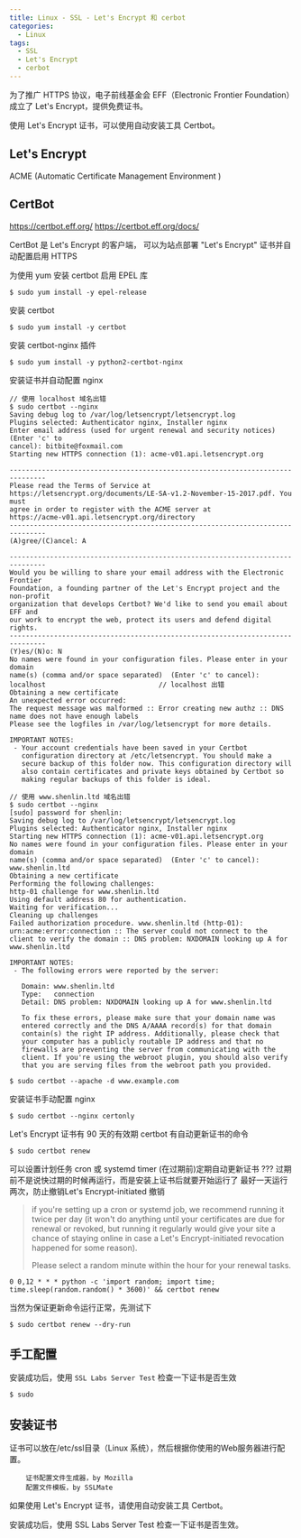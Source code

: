 ```yaml
---
title: Linux - SSL - Let's Encrypt 和 cerbot
categories:
  - Linux
tags:
  - SSL
  - Let's Encrypt
  - cerbot
---
```


为了推广 HTTPS 协议，电子前线基金会 EFF（Electronic Frontier Foundation）成立了 Let's Encrypt，提供免费证书。

使用 Let's Encrypt 证书，可以使用自动安装工具 Certbot。

<!--more-->

## Let's Encrypt

ACME (Automatic Certificate Management Environment )

## CertBot

https://certbot.eff.org/
https://certbot.eff.org/docs/

CertBot 是 Let's Encrypt 的客户端，
可以为站点部署 "Let's Encrypt" 证书并自动配置启用 HTTPS

为使用 yum 安装 certbot 启用 EPEL 库
```
$ sudo yum install -y epel-release
```

安装 certbot
```
$ sudo yum install -y certbot
```

安装 certbot-nginx 插件
```
$ sudo yum install -y python2-certbot-nginx
```

安装证书并自动配置 nginx
```
// 使用 localhost 域名出错
$ sudo certbot --nginx
Saving debug log to /var/log/letsencrypt/letsencrypt.log
Plugins selected: Authenticator nginx, Installer nginx
Enter email address (used for urgent renewal and security notices) (Enter 'c' to
cancel): bitbite@foxmail.com
Starting new HTTPS connection (1): acme-v01.api.letsencrypt.org

-------------------------------------------------------------------------------
Please read the Terms of Service at
https://letsencrypt.org/documents/LE-SA-v1.2-November-15-2017.pdf. You must
agree in order to register with the ACME server at
https://acme-v01.api.letsencrypt.org/directory
-------------------------------------------------------------------------------
(A)gree/(C)ancel: A

-------------------------------------------------------------------------------
Would you be willing to share your email address with the Electronic Frontier
Foundation, a founding partner of the Let's Encrypt project and the non-profit
organization that develops Certbot? We'd like to send you email about EFF and
our work to encrypt the web, protect its users and defend digital rights.
-------------------------------------------------------------------------------
(Y)es/(N)o: N
No names were found in your configuration files. Please enter in your domain
name(s) (comma and/or space separated)  (Enter 'c' to cancel): localhost                            // localhost 出错
Obtaining a new certificate
An unexpected error occurred:
The request message was malformed :: Error creating new authz :: DNS name does not have enough labels
Please see the logfiles in /var/log/letsencrypt for more details.

IMPORTANT NOTES:
 - Your account credentials have been saved in your Certbot
   configuration directory at /etc/letsencrypt. You should make a
   secure backup of this folder now. This configuration directory will
   also contain certificates and private keys obtained by Certbot so
   making regular backups of this folder is ideal.

// 使用 www.shenlin.ltd 域名出错
$ sudo certbot --nginx
[sudo] password for shenlin:
Saving debug log to /var/log/letsencrypt/letsencrypt.log
Plugins selected: Authenticator nginx, Installer nginx
Starting new HTTPS connection (1): acme-v01.api.letsencrypt.org
No names were found in your configuration files. Please enter in your domain
name(s) (comma and/or space separated)  (Enter 'c' to cancel): www.shenlin.ltd
Obtaining a new certificate
Performing the following challenges:
http-01 challenge for www.shenlin.ltd
Using default address 80 for authentication.
Waiting for verification...
Cleaning up challenges
Failed authorization procedure. www.shenlin.ltd (http-01): urn:acme:error:connection :: The server could not connect to the client to verify the domain :: DNS problem: NXDOMAIN looking up A for www.shenlin.ltd

IMPORTANT NOTES:
 - The following errors were reported by the server:

   Domain: www.shenlin.ltd
   Type:   connection
   Detail: DNS problem: NXDOMAIN looking up A for www.shenlin.ltd

   To fix these errors, please make sure that your domain name was
   entered correctly and the DNS A/AAAA record(s) for that domain
   contain(s) the right IP address. Additionally, please check that
   your computer has a publicly routable IP address and that no
   firewalls are preventing the server from communicating with the
   client. If you're using the webroot plugin, you should also verify
   that you are serving files from the webroot path you provided.

$ sudo certbot --apache -d www.example.com
```

安装证书手动配置 nginx
```
$ sudo certbot --nginx certonly
```

Let's Encrypt 证书有 90 天的有效期
certbot 有自动更新证书的命令
```
$ sudo certbot renew
```

可以设置计划任务 cron 或 systemd timer
(在过期前)定期自动更新证书      ??? 过期前不是说快过期的时候再运行，而是安装上证书后就要开始运行了
最好一天运行两次，防止撤销Let's Encrypt-initiated 撤销
> if you're setting up a cron or systemd job, we recommend running it twice per day 
> (it won't do anything until your certificates are due for renewal or revoked, but
> running it regularly would give your site a chance of staying online in case a
> Let's Encrypt-initiated revocation happened for some reason).
> 
> Please select a random minute within the hour for your renewal tasks.
```
0 0,12 * * * python -c 'import random; import time; time.sleep(random.random() * 3600)' && certbot renew
```

当然为保证更新命令运行正常，先测试下
```
$ sudo certbot renew --dry-run
```

## 手工配置

安装成功后，使用 `SSL Labs Server Test` 检查一下证书是否生效
```
$ sudo  
```

## 安装证书

证书可以放在/etc/ssl目录（Linux 系统），然后根据你使用的Web服务器进行配置。

        证书配置文件生成器，by Mozilla
        配置文件模板，by SSLMate

如果使用 Let's Encrypt 证书，请使用自动安装工具 Certbot。

安装成功后，使用 SSL Labs Server Test 检查一下证书是否生效。
